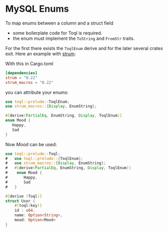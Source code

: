 # MySQL Enums

To map enums between a column and a struct field 
- some boilerplate code for Toql is required. 
- the enum must implement the `ToString` and `FromStr` traits.

For the first there exists the `ToqlEnum` derive and for the later several crates exit. Here an example with [strum](https://crates.io/crates/strum):

With this in Cargo.toml
```toml
[dependencies]
strum = "0.22"
strum_macros = "0.22"
 ```
you can attribute your enums:
 ```rust
use toql::prelude::ToqlEnum;
use strum_macros::{Display, EnumString};

#[derive(PartialEq, EnumString, Display, ToqlEnum)]
 enum Mood {
    Happy,
    Sad
} 
```
Now _Mood_ can be used:

```rust
use toql::prelude::Toql;
#   use toql::prelude::{ToqlEnum};
#   use strum_macros::{Display, EnumString};
#   #[derive(PartialEq, EnumString, Display, ToqlEnum)]
#    enum Mood {
#       Happy,
#       Sad
#   } 

#[derive (Toql)]
struct User {
    #[toql(key)]
    id : u64,
    name: Option<String>,
    mood: Option<Mood>
}
```

